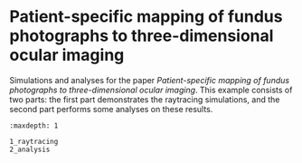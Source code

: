 # Patient-specific mapping of fundus photographs to three-dimensional ocular imaging

Simulations and analyses for the paper *Patient-specific mapping of fundus photographs to three-dimensional ocular imaging*.
This example consists of two parts: the first part demonstrates the raytracing simulations, and the second part performs some analyses on these results.

```{toctree}
:maxdepth: 1

1_raytracing
2_analysis
```